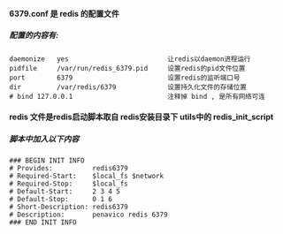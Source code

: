 #### 6379.conf 是 redis 的配置文件
##### 配置的内容有:
```
daemonize	yes							让redis以daemon进程运行
pidfile		/var/run/redis_6379.pid 	设置redis的pid文件位置
port		6379						设置redis的监听端口号
dir 		/var/redis/6379				设置持久化文件的存储位置
# bind 127.0.0.1                        注释掉 bind , 是所有网络可连
```

#### redis 文件是redis启动脚本取自 redis安装目录下 utils中的 redis_init_script
##### 脚本中加入以下内容
```
### BEGIN INIT INFO
# Provides:          redis6379
# Required-Start:    $local_fs $network
# Required-Stop:     $local_fs
# Default-Start:     2 3 4 5
# Default-Stop:      0 1 6
# Short-Description: redis6379
# Description:       penavico redis 6379
### END INIT INFO
```
